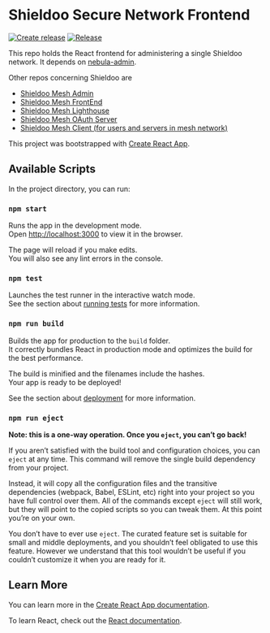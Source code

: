 # Shieldoo Secure Network Frontend

[![Create release](https://github.com/shieldoo/shieldoo-mesh-fe/actions/workflows/build-release.yml/badge.svg)](https://github.com/shieldoo/shieldoo-mesh-fe/actions/workflows/build-release.yml) 
[![Release](https://img.shields.io/github/v/release/shieldoo/shieldoo-mesh-fe?logo=GitHub&style=flat-square)](https://github.com/shieldoo/shieldoo-mesh-fe/releases/latest) 


This repo holds the React frontend for administering a single Shieldoo network. It depends on [nebula-admin](https://github.com/cloudfieldcz/nebula-admin/).

Other repos concerning Shieldoo are

- [Shieldoo Mesh Admin](https://github.com/shieldoo/shieldoo-mesh-admin)
- [Shieldoo Mesh FrontEnd](https://github.com/shieldoo/shieldoo-mesh-fe)
- [Shieldoo Mesh Lighthouse](https://github.com/shieldoo/shieldoo-mesh-lighthouse)
- [Shieldoo Mesh OAuth Server](https://github.com/shieldoo/shieldoo-mesh-oauth)
- [Shieldoo Mesh Client (for users and servers in mesh network)](https://github.com/shieldoo/shieldoo-mesh)

This project was bootstrapped with [Create React App](https://github.com/facebook/create-react-app).

## Available Scripts

In the project directory, you can run:

### `npm start`

Runs the app in the development mode.\
Open [http://localhost:3000](http://localhost:3000) to view it in the browser.

The page will reload if you make edits.\
You will also see any lint errors in the console.

### `npm test`

Launches the test runner in the interactive watch mode.\
See the section about [running tests](https://facebook.github.io/create-react-app/docs/running-tests) for more information.

### `npm run build`

Builds the app for production to the `build` folder.\
It correctly bundles React in production mode and optimizes the build for the best performance.

The build is minified and the filenames include the hashes.\
Your app is ready to be deployed!

See the section about [deployment](https://facebook.github.io/create-react-app/docs/deployment) for more information.

### `npm run eject`

**Note: this is a one-way operation. Once you `eject`, you can’t go back!**

If you aren’t satisfied with the build tool and configuration choices, you can `eject` at any time. This command will remove the single build dependency from your project.

Instead, it will copy all the configuration files and the transitive dependencies (webpack, Babel, ESLint, etc) right into your project so you have full control over them. All of the commands except `eject` will still work, but they will point to the copied scripts so you can tweak them. At this point you’re on your own.

You don’t have to ever use `eject`. The curated feature set is suitable for small and middle deployments, and you shouldn’t feel obligated to use this feature. However we understand that this tool wouldn’t be useful if you couldn’t customize it when you are ready for it.

## Learn More

You can learn more in the [Create React App documentation](https://facebook.github.io/create-react-app/docs/getting-started).

To learn React, check out the [React documentation](https://reactjs.org/).
